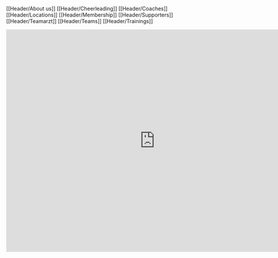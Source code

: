 

[[Header/About us]]
[[Header/Cheerleading]]
[[Header/Coaches]]
[[Header/Locations]]
[[Header/Membership]]
[[Header/Supporters]]
[[Header/Teamarzt]]
[[Header/Teams]]
[[Header/Trainings]]

<iframe src="https://calendar.google.com/calendar/embed?src=44ni1nt2u6bf3gvacpmqs6l9d8%40group.calendar.google.com&ctz=Europe%2FVienna" style="border: 0" width="800" height="600" frameborder="0" scrolling="no"></iframe>